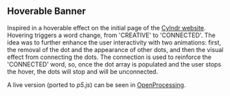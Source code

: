 ## Hoverable Banner

Inspired in a hoverable effect on the initial page of the [Cylndr website](https://cylndr.com/).
Hovering triggers a word change, from 'CREATIVE' to 'CONNECTED'.
The idea was to further enhance the user interactivity with two animations: first, the removal of the dot and the appearance of other dots, and then the visual effect from connecting the dots.
The connection is used to reinforce the 'CONNECTED' word, so, once the dot array is populated and the user stops the hover, the dots will stop and will be unconnected.

A live version (ported to _p5.js_) can be seen in [OpenProcessing](https://openprocessing.org/sketch/1589068).
